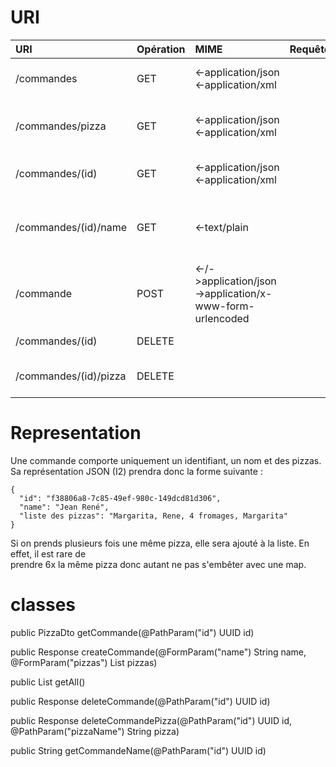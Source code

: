 # URI


| URI                      | Opération   | MIME                                                         | Requête         | Réponse                                                              |
| :----------------------- | :---------- | :---------------------------------------------               | :--             | :----------------------------------------------------                |
| /commandes             | GET         | <-application/json<br><-application/xml                      |                 | liste des commandes (I2)                                           |
/commandes/pizza             | GET         | <-application/json<br><-application/xml                      |                 | liste des commandes de la pizza spécifié(I2)                                           |
| /commandes/(id)    | GET         | <-application/json<br><-application/xml                      |                 | une commande (I2) ou 404                                            |
| /commandes/(id)/name  | GET         | <-text/plain                                                 |                 | le nom de la personne qui a commandé ou 404                                        |
| /commande             | POST        | <-/->application/json<br>->application/x-www-form-urlencoded |  | Nouvelle commande (I2) |
| /commandes/(id)        | DELETE      |                                                              |                 |                   supprime la commande                                                   |
| /commandes/(id)/pizza        | DELETE      |                                                              |                 |                   supprime la pizza de la commande                                                   |


# Representation

Une commande comporte uniquement un identifiant, un nom et des pizzas. Sa
représentation JSON (I2) prendra donc la forme suivante :

    {
      "id": "f38806a8-7c85-49ef-980c-149dcd81d306",
      "name": "Jean René",
      "liste des pizzas": "Margarita, Rene, 4 fromages, Margarita"
    }

Si on prends plusieurs fois une même pizza, elle sera ajouté à la liste. En effet, il est rare de   
prendre 6x la même pizza donc autant ne pas s'embêter avec une map. 

# classes

public PizzaDto getCommande(@PathParam("id") UUID id)

public Response createCommande(@FormParam("name") String name, @FormParam("pizzas") List<Pizza> pizzas)

public List<CommandeDto> getAll()


public Response deleteCommande(@PathParam("id") UUID id)

public Response deleteCommandePizza(@PathParam("id") UUID id, @PathParam("pizzaName")  String pizza)

public String getCommandeName(@PathParam("id") UUID id)